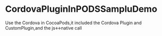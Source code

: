 # CordovaPluginInPODSSampluDemo
Use the Cordova in CocoaPods,it included the Cordova Plugin and CustomPlugin,and the js&lt;->native call
